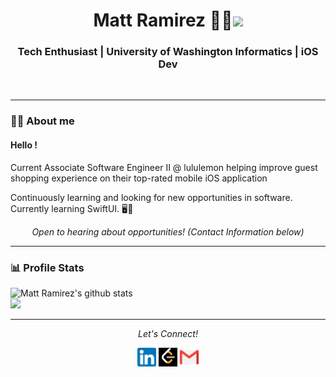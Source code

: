 <h1 align="center">  Matt Ramirez 👨‍💻<img src="https://raw.githubusercontent.com/iampavangandhi/iampavangandhi/master/gifs/Hi.gif" width="30px"> </h1>

<h3 align="center">  Tech Enthusiast | University of Washington Informatics | iOS Dev </h3> <br>

---------------------------------------------------------------------------------------------------------------------------------------------------------------------------------
### 🤔💭 About me

#### Hello ! 

Current Associate Software Engineer II @ lululemon helping improve guest shopping experience on their top-rated mobile iOS application <br>

Continuously learning and looking for new opportunities in software. Currently learning SwiftUI. 🖥️📱 

<p align="center">
  <i>Open to hearing about opportunities! (Contact Information below)</i>

---------------------------------------------------------------------------------------------------------------------------------------------------------------------------------
### 📊 Profile Stats
![Matt Ramirez's github stats](https://github-readme-stats.vercel.app/api?username=mattramirez7&theme=vision-friendly-dark&show_icons=true&hide_border=false&count_private=true) <br/>
![](https://github-readme-stats.vercel.app/api/top-langs/?username=mattramirez7&theme=vision-friendly-dark&show_icons=true&hide_border=false&layout=compact)

---------------------------------------------------------------------------------------------------------------------------------------------------------------------------------
<p align="center">
  <i>Let's Connect!</i>

  <p align="center">
    <a href="https://www.linkedin.com/in/mattramirez7/" alt="Linkedin"><img src="https://github.com/mattramirez7/mattramirez7/blob/main/linkedIn.png" height="30" width="30"></a>  
  <a href="https://leetcode.com/mattramirez7/" alt="leetcode"><img src="https://github.com/mattramirez7/mattramirez7/blob/main/leetcode.png" height="30" width="30"></a> 
    <a href="mailto:matthewram38@gmail.com" alt="Contact me"><img src="https://github.com/mattramirez7/mattramirez7/blob/main/gmail.png" height="30" width="30"></a>
